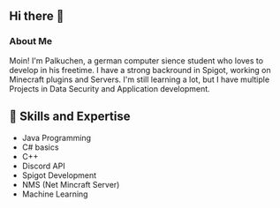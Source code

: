 ## Hi there 👋
### About Me
Moin! I'm Palkuchen, a german computer sience student who loves to develop in his freetime. I have a strong backround in Spigot, working on Minecraft plugins and Servers. I'm still learning a lot, but I have multiple Projects in Data Security and Application development. 

## 🚀 Skills and Expertise
- Java Programming
- C# basics
- C++
- Discord API
- Spigot Development
- NMS (Net Mincraft Server)
- Machine Learning


